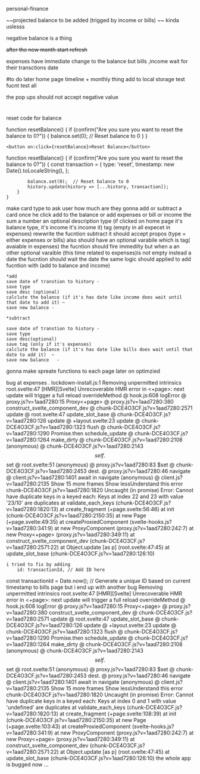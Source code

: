 personal-finance 


~~projected balance to be added (trigged by income or bills) ~~ kinda uslesss

negative balance is a thing 

~~after the new month start refresh~~ 

expenses have immediate change to the balance but  bills ,income  wait for  their transctions date 




#to do later 
home page timeline + monthly thing 
add to local storage 
test fucnt 
test all 



the pop ups should not accept negative value 



#
reset code for balance 

 function resetBalance() {
        if (confirm("Are you sure you want to reset the balance to 0?")) {
            balance.set(0);  // Reset balance to 0
        }
    }

    <button on:click={resetBalance}>Reset Balance</button>



function resetBalance() {
        if (confirm("Are you sure you want to reset the balance to 0?")) {
            const transaction = {
                type: 'reset',
                timestamp: new Date().toLocaleString(),
            };

            balance.set(0);  // Reset balance to 0
            history.update(history => [...history, transaction]);
        }
    }



make card type to ask user how much are they gonna add or subtract a card 
once he click add to the balance or add expenses or bill or income 
 the sum a number 
 an optional description 
 type (if clicked on home page it's balance type, it's income it's income it)
 tag (empty in all expecet in expenses)
    rewwrite the fucntion subtract 
    it should accept propos (type = either expenses or bills)
    also should have an optional varabile which is tag( avaiable in expenses)
    the fucntion should fire immedilty but when a an other optional varaible (this time related to expenses)is not empty instead a date the fucntion should wait the date 
    the same logic should applied to add fucntion with (add to balance and income)





    *add 
    save date of transtion to history -
    save type 
    save desc (optional)
    calclute the balance (if it's has date like income does wait until that date to add it) ~
    save new balance -

    *subtract

    save date of transtion to history - 
    save type 
    save desc(optional) 
    save tag (only if it's expenses)
    calclute the balance (if it's has date like bills does wait until that date to add it)  ~
    save new balance   -


gonna make spreate functions to each page later on optimzied 



bug at expenses .
lockdown-install.js:1 Removing unpermitted intrinsics
root.svelte:47 [HMR][Svelte] Unrecoverable HMR error in <+page>: next update will trigger a full reload
overrideMethod @ hook.js:608
logError @ proxy.js?v=1aad7280:15
Proxy<+page> @ proxy.js?v=1aad7280:380
construct_svelte_component_dev @ chunk-DCE4O3CF.js?v=1aad7280:2571
update @ root.svelte:47
update_slot_base @ chunk-DCE4O3CF.js?v=1aad7280:126
update @ +layout.svelte:23
update @ chunk-DCE4O3CF.js?v=1aad7280:1323
flush @ chunk-DCE4O3CF.js?v=1aad7280:1290
Promise.then
schedule_update @ chunk-DCE4O3CF.js?v=1aad7280:1264
make_dirty @ chunk-DCE4O3CF.js?v=1aad7280:2108
(anonymous) @ chunk-DCE4O3CF.js?v=1aad7280:2143
$$self.$$set @ root.svelte:51
(anonymous) @ proxy.js?v=1aad7280:83
$set @ chunk-DCE4O3CF.js?v=1aad7280:2453
dest.<computed> @ proxy.js?v=1aad7280:46
navigate @ client.js?v=1aad7280:1401
await in navigate
(anonymous) @ client.js?v=1aad7280:2135
Show 15 more frames
Show lessUnderstand this error
chunk-DCE4O3CF.js?v=1aad7280:1820 Uncaught (in promise) Error: Cannot have duplicate keys in a keyed each: Keys at index 22 and 23 with value '23/10' are duplicates
    at validate_each_keys (chunk-DCE4O3CF.js?v=1aad7280:1820:13)
    at create_fragment (+page.svelte:56:46)
    at init (chunk-DCE4O3CF.js?v=1aad7280:2150:35)
    at new Page (+page.svelte:49:35)
    at createProxiedComponent (svelte-hooks.js?v=1aad7280:341:9)
    at new ProxyComponent (proxy.js?v=1aad7280:242:7)
    at new Proxy<+page> (proxy.js?v=1aad7280:349:11)
    at construct_svelte_component_dev (chunk-DCE4O3CF.js?v=1aad7280:2571:22)
    at Object.update [as p] (root.svelte:47:45)
    at update_slot_base (chunk-DCE4O3CF.js?v=1aad7280:126:10)


    i tried to fix by adding
        id: transactionId, // Add ID here
const transactionId = Date.now(); // Generate a unique ID based on current timestamp
to bills page 
but i end up with another bug 
Removing unpermitted intrinsics
root.svelte:47 [HMR][Svelte] Unrecoverable HMR error in <+page>: next update will trigger a full reload
overrideMethod @ hook.js:608
logError @ proxy.js?v=1aad7280:15
Proxy<+page> @ proxy.js?v=1aad7280:380
construct_svelte_component_dev @ chunk-DCE4O3CF.js?v=1aad7280:2571
update @ root.svelte:47
update_slot_base @ chunk-DCE4O3CF.js?v=1aad7280:126
update @ +layout.svelte:23
update @ chunk-DCE4O3CF.js?v=1aad7280:1323
flush @ chunk-DCE4O3CF.js?v=1aad7280:1290
Promise.then
schedule_update @ chunk-DCE4O3CF.js?v=1aad7280:1264
make_dirty @ chunk-DCE4O3CF.js?v=1aad7280:2108
(anonymous) @ chunk-DCE4O3CF.js?v=1aad7280:2143
$$self.$$set @ root.svelte:51
(anonymous) @ proxy.js?v=1aad7280:83
$set @ chunk-DCE4O3CF.js?v=1aad7280:2453
dest.<computed> @ proxy.js?v=1aad7280:46
navigate @ client.js?v=1aad7280:1401
await in navigate
(anonymous) @ client.js?v=1aad7280:2135
Show 15 more frames
Show lessUnderstand this error
chunk-DCE4O3CF.js?v=1aad7280:1820 Uncaught (in promise) Error: Cannot have duplicate keys in a keyed each: Keys at index 0 and 1 with value 'undefined' are duplicates
    at validate_each_keys (chunk-DCE4O3CF.js?v=1aad7280:1820:13)
    at create_fragment (+page.svelte:108:39)
    at init (chunk-DCE4O3CF.js?v=1aad7280:2150:35)
    at new Page (+page.svelte:103:43)
    at createProxiedComponent (svelte-hooks.js?v=1aad7280:341:9)
    at new ProxyComponent (proxy.js?v=1aad7280:242:7)
    at new Proxy<+page> (proxy.js?v=1aad7280:349:11)
    at construct_svelte_component_dev (chunk-DCE4O3CF.js?v=1aad7280:2571:22)
    at Object.update [as p] (root.svelte:47:45)
    at update_slot_base (chunk-DCE4O3CF.js?v=1aad7280:126:10)
    the whole app is bugged now ...